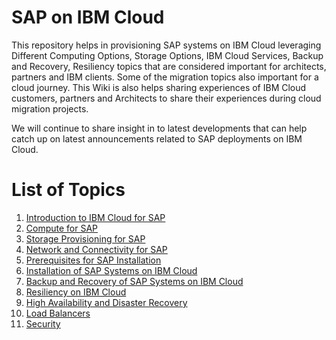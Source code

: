 # SAP on IBM Cloud

This repository helps in provisioning SAP systems on IBM Cloud leveraging Different Computing Options, Storage Options, IBM Cloud Services, Backup and Recovery, Resiliency topics that are considered important for architects, partners and IBM clients. Some of the migration topics also important for a cloud journey. This Wiki is also helps sharing experiences of IBM Cloud customers, partners and Architects to share their experiences during cloud migration projects.

We will continue to share insight in to latest developments that can help catch up on latest announcements related to SAP deployments on IBM Cloud.

# List of Topics

1. [Introduction to IBM Cloud for SAP](NEWACCOUNT.md)
2. [Compute for SAP](PAYASYOUGO.md)
3. [Storage Provisioning for SAP](FREEIKSCLUSTER.md)
4. [Network and Connectivity for SAP](GRANTCLUSTER.md)
5. [Prerequisites for SAP Installation](COGNITIVECLASS.md)
6. [Installation of SAP Systems on IBM Cloud](ROKS.md)
7. [Backup and Recovery of SAP Systems on IBM Cloud](COGNITIVECLASS.md)
8. [Resiliency on IBM Cloud](COGNITIVECLASS.md)
9. [High Availability and Disaster Recovery](COGNITIVECLASS.md)
10. [Load Balancers](COGNITIVECLASS.md)
11. [Security](COGNITIVECLASS.md)
